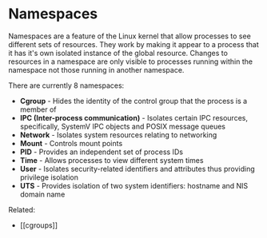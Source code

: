 # Namespaces

Namespaces are a feature of the Linux kernel that allow processes to see
different sets of resources. They work by making it appear to a process
that it has it's own isolated instance of the global resource.  Changes
to resources in a namespace are only visible to processes running within
the namespace not those running in another namespace.

There are currently 8 namespaces:
* **Cgroup** - Hides the identity of the control group that the process
  is a member of
* **IPC (Inter-process communication)** - Isolates certain IPC
  resources, specifically, SystemV IPC objects and POSIX message queues
* **Network** - Isolates system resources relating to networking
* **Mount** - Controls mount points
* **PID** - Provides an independent set of process IDs
* **Time** - Allows processes to view different system times
* **User** - Isolates security-related identifiers and attributes thus
  providing privilege isolation
* **UTS** - Provides isolation of two system identifiers: hostname and
  NIS domain name

Related:
  * [[cgroups]]
